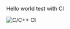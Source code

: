 Hello world test with CI

![C/C++ CI](https://github.com/NiklasSvensson/testCI/workflows/C/C++%20CI/badge.svg)
